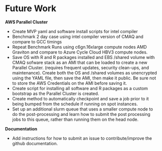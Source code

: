 # Future Work

<b>AWS Parallel Cluster</b>

* Create MVP yaml and software install scripts for intel compiler
* Benchmark 2 day case using intel compiler version of CMAQ and compare to GCC timings
* Repeat Benchmark Runs using c6gn.16xlarge compute nodes AMD Graviton and compare to Azure Cycle Cloud HBV3 compute nodes.
* Save OS with R and R packages installed and EBS /shared volume with CMAQ sofware stack as an AMI that can be loaded to create a new Parallel Cluster. (requires frequent updates, security clean-ups, and maintenance). Create both the OS and /shared volumes as unencrypted using the YAML file, then save the AMI, then make it public. Be sure not to store the AWS Credentials on the AMI before saving it.
* Create script for installing all software and R packages as a custom bootstrap as the Parallel Cluster is created. 
* Create method to automatically checkpoint and save a job prior to it being bumped from the schedule if running on spot instances.
* Set up an additional slurm queue that uses a smaller compute node to do the post-processing and learn how to submit the post processing jobs to this queue, rather than running them on the head node.


<b>Documentation</b>

* Add instructions for how to submit an issue to contribute/improve the github documentation.


